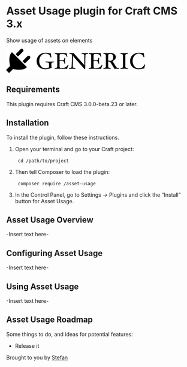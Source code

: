 # Asset Usage plugin for Craft CMS 3.x

Show usage of assets on elements

![Screenshot](resources/img/plugin-logo.png)

## Requirements

This plugin requires Craft CMS 3.0.0-beta.23 or later.

## Installation

To install the plugin, follow these instructions.

1. Open your terminal and go to your Craft project:

        cd /path/to/project

2. Then tell Composer to load the plugin:

        composer require /asset-usage

3. In the Control Panel, go to Settings → Plugins and click the “Install” button for Asset Usage.

## Asset Usage Overview

-Insert text here-

## Configuring Asset Usage

-Insert text here-

## Using Asset Usage

-Insert text here-

## Asset Usage Roadmap

Some things to do, and ideas for potential features:

* Release it

Brought to you by [Stefan](https://vrijdag.digital)
